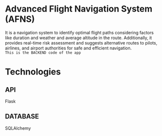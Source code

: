 # Advanced Flight Navigation System (AFNS)
It is a navigation system to identify optimal flight paths considering factors like duration and weather and average altitude in the route. Additionally, it provides real-time risk assessment and suggests alternative routes to pilots, airlines, and airport authorities for safe and efficient navigation.<br>
`This is the BACKEND code of the app`
# Technologies
## API
Flask
## DATABASE
SQLAlchemy
